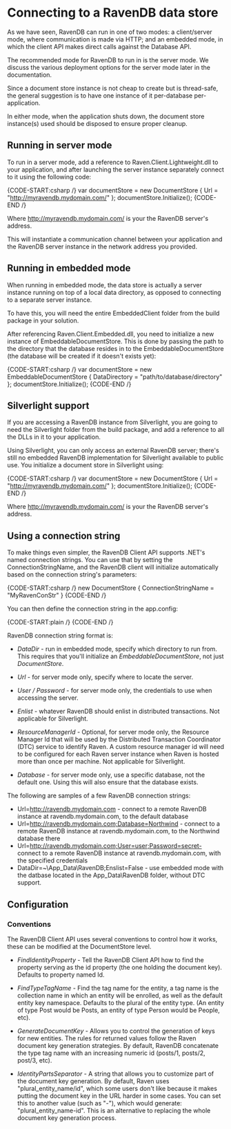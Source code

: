 ﻿# Connecting to a RavenDB data store

As we have seen, RavenDB can run in one of two modes: a client/server mode, where communication is made via HTTP; and an embedded mode, in which the client API makes direct calls against the Database API.

The recommended mode for RavenDB to run in is the server mode. We discuss the various deployment options for the server mode later in the documentation.

Since a document store instance is not cheap to create but is thread-safe, the general suggestion is to have one instance of it per-database per-application.

In either mode, when the application shuts down, the document store instance(s) used should be disposed to ensure proper cleanup.

## Running in server mode

To run in a server mode, add a reference to Raven.Client.Lightweight.dll to your application, and after launching the server instance separately connect to it using the following code:

{CODE-START:csharp /}
    var documentStore = new DocumentStore { Url = "http://myravendb.mydomain.com/" };
    documentStore.Initialize();
{CODE-END /}

Where http://myravendb.mydomain.com/ is your the RavenDB server's address.

This will instantiate a communication channel between your application and the RavenDB server instance in the network address you provided.

## Running in embedded mode

When running in embedded mode, the data store is actually a server instance running on top of a local data directory, as opposed to connecting to a separate server instance.

To have this, you will need the entire EmbeddedClient folder from the build package in your solution.

After referencing Raven.Client.Embedded.dll, you need to initialize a new instance of EmbeddableDocumentStore. This is done by passing the path to the directory that the database resides in to the EmbeddableDocumentStore (the database will be created if it doesn't exists yet):

{CODE-START:csharp /}
    var documentStore = new EmbeddableDocumentStore  {  DataDirectory = "path/to/database/directory"  };
    documentStore.Initialize();
{CODE-END /}

## Silverlight support

If you are accessing a RavenDB instance from Silverlight, you are going to need the Silverlight folder from the build package, and add a reference to all the DLLs in it to your application.

Using Silverlight, you can only access an external RavenDB server; there's still no embedded RavenDB implementation for Silverlight available to public use. You initialize a document store in Silverlight using:

{CODE-START:csharp /}
    var documentStore = new DocumentStore { Url = "http://myravendb.mydomain.com/" };
    documentStore.Initialize();
{CODE-END /}

Where http://myravendb.mydomain.com/ is your the RavenDB server's address.

## Using a connection string

To make things even simpler, the RavenDB Client API supports .NET's named connection strings. You can use that by setting the ConnectionStringName, and the RavenDB client will initialize automatically based on the connection string's parameters:

{CODE-START:csharp /}
  new DocumentStore 
  {
    ConnectionStringName = "MyRavenConStr"
  }
{CODE-END /}

You can then define the connection string in the app.config:

{CODE-START:plain /}
  <connectionStrings>
    <add name="Local" connectionString="DataDir = ~\Data"/>
    <add name="Server" connectionString="Url = http://localhost:8080"/>
    <add name="Secure" connectionString="Url = http://localhost:8080;user=beam;password=up;ResourceManagerId=d5723e19-92ad-4531-adad-8611e6e05c8a"/>
  </connectionStrings>
{CODE-END /}

RavenDB connection string format is:

* _DataDir_ - run in embedded mode, specify which directory to run from. This requires that you'll initialize an *EmbeddableDocumentStore*, not just *DocumentStore*.

* _Url_ - for server mode only, specify where to locate the server.

* _User / Password_ - for server mode only, the credentials to use when accessing the server.

* _Enlist_ - whatever RavenDB should enlist in distributed transactions. Not applicable for Silverlight.

* _ResourceManagerId_ - Optional, for server mode only, the Resource Manager Id that will be used by the Distributed Transaction Coordinator (DTC) service to identify Raven. A custom resource manager id will need to be configured for each Raven server instance when Raven is hosted more than once per machine. Not applicable for Silverlight.

* _Database_ - for server mode only, use a specific database, not the default one. Using this will also ensure that the database exists.

The following are samples of a few RavenDB connection strings:

* Url=http://ravendb.mydomain.com - connect to a remote RavenDB instance at ravendb.mydomain.com, to the default database
* Url=http://ravendb.mydomain.com;Database=Northwind - connect to a remote RavenDB instance at ravendb.mydomain.com, to the Northwind database there
* Url=http://ravendb.mydomain.com;User=user;Password=secret- connect to a remote RavenDB instance at ravendb.mydomain.com, with the specified credentials
* DataDir=~\App_Data\RavenDB;Enslist=False - use embedded mode with the datbase located in the App_Data\RavenDB folder, without DTC support.

## Configuration

### Conventions

The RavenDB Client API uses several conventions to control how it works, these can be modified at the DocumentStore level.

* _FindIdentityProperty_ - Tell the RavenDB Client API how to find the property serving as the id property (the one holding the document key). Defaults to property named Id.

* _FindTypeTagName_ - Find the tag name for the entity, a tag name is the collection name in which an entity will be enrolled, as well as the default entity key namespace. Defaults to the plural of the entity type. (An entity of type Post would be Posts, an entity of type Person would be People, etc).

* _GenerateDocumentKey_ - Allows you to control the generation of keys for new entities. The rules for returned values follow the Raven document key generation strategies. By default, RavenDB concatenate the type tag name with an increasing numeric id (posts/1, posts/2, post/3, etc).

* _IdentityPartsSeparator_ - A string that allows you to customize part of the document key generation. By default, Raven uses "plural_entity_name/id", which some users don't like because it makes putting the document key in the URL harder in some cases. You can set this to another value (such as "-"), which would generate: "plural_entity_name-id". This is an alternative to replacing the whole document key generation process.
